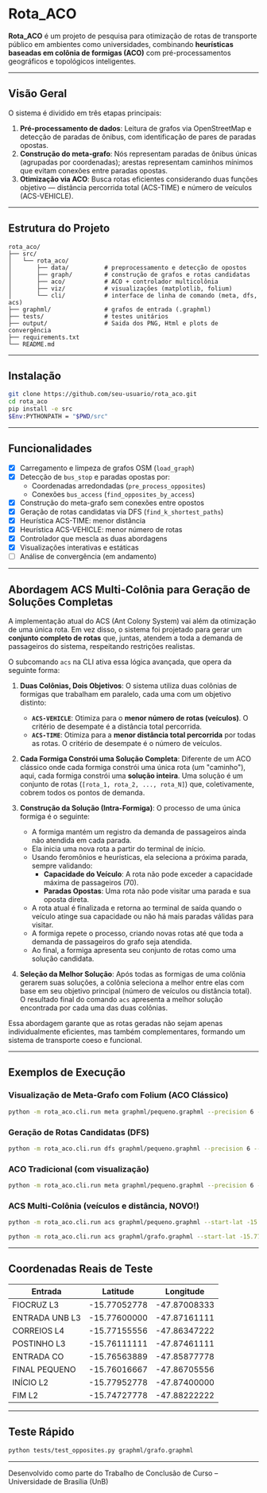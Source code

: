 # Rota_ACO

**Rota_ACO** é um projeto de pesquisa para otimização de rotas de transporte público em ambientes como universidades, combinando **heurísticas baseadas em colônia de formigas (ACO)** com pré-processamentos geográficos e topológicos inteligentes.

---

##  Visão Geral

O sistema é dividido em três etapas principais:

1. **Pré-processamento de dados**: Leitura de grafos via OpenStreetMap e detecção de paradas de ônibus, com identificação de pares de paradas opostas.
2. **Construção do meta-grafo**: Nós representam paradas de ônibus únicas (agrupadas por coordenadas); arestas representam caminhos mínimos que evitam conexões entre paradas opostas.
3. **Otimização via ACO**: Busca rotas eficientes considerando duas funções objetivo — distância percorrida total (ACS-TIME) e número de veículos (ACS-VEHICLE).

---

## Estrutura do Projeto

```
rota_aco/
├── src/
│   └── rota_aco/
│       ├── data/          # preprocessamento e detecção de opostos
│       ├── graph/         # construção de grafos e rotas candidatas
│       ├── aco/           # ACO + controlador multicolônia
│       ├── viz/           # visualizações (matplotlib, folium)
│       └── cli/           # interface de linha de comando (meta, dfs, acs)
├── graphml/               # grafos de entrada (.graphml)
├── tests/                 # testes unitários
├── output/                # Saida dos PNG, Html e plots de convergência
├── requirements.txt
└── README.md
```

---

##  Instalação

```bash
git clone https://github.com/seu-usuario/rota_aco.git
cd rota_aco
pip install -e src
$Env:PYTHONPATH = "$PWD/src"
```

---

##  Funcionalidades

- [x] Carregamento e limpeza de grafos OSM (`load_graph`)
- [x] Detecção de `bus_stop` e paradas opostas por:
  - Coordenadas arredondadas (`pre_process_opposites`)
  - Conexões `bus_access` (`find_opposites_by_access`)
- [x] Construção do meta-grafo sem conexões entre opostos
- [x] Geração de rotas candidatas via DFS (`find_k_shortest_paths`)
- [x] Heurística ACS-TIME: menor distância
- [x] Heurística ACS-VEHICLE: menor número de rotas
- [x] Controlador que mescla as duas abordagens
- [x] Visualizações interativas e estáticas
- [ ] Análise de convergência (em andamento)

---

## Abordagem ACS Multi-Colônia para Geração de Soluções Completas

A implementação atual do ACS (Ant Colony System) vai além da otimização de uma única rota. Em vez disso, o sistema foi projetado para gerar um **conjunto completo de rotas** que, juntas, atendem a toda a demanda de passageiros do sistema, respeitando restrições realistas.

O subcomando `acs` na CLI ativa essa lógica avançada, que opera da seguinte forma:

1.  **Duas Colônias, Dois Objetivos**: O sistema utiliza duas colônias de formigas que trabalham em paralelo, cada uma com um objetivo distinto:
    *   **`ACS-VEHICLE`**: Otimiza para o **menor número de rotas (veículos)**. O critério de desempate é a distância total percorrida.
    *   **`ACS-TIME`**: Otimiza para a **menor distância total percorrida** por todas as rotas. O critério de desempate é o número de veículos.

2.  **Cada Formiga Constrói uma Solução Completa**: Diferente de um ACO clássico onde cada formiga constrói uma única rota (um "caminho"), aqui, cada formiga constrói uma **solução inteira**. Uma solução é um conjunto de rotas (`[rota_1, rota_2, ..., rota_N]`) que, coletivamente, cobrem todos os pontos de demanda.

3.  **Construção da Solução (Intra-Formiga)**: O processo de uma única formiga é o seguinte:
    *   A formiga mantém um registro da demanda de passageiros ainda não atendida em cada parada.
    *   Ela inicia uma nova rota a partir do terminal de início.
    *   Usando feromônios e heurísticas, ela seleciona a próxima parada, sempre validando:
        *   **Capacidade do Veículo**: A rota não pode exceder a capacidade máxima de passageiros (70).
        *   **Paradas Opostas**: Uma rota não pode visitar uma parada e sua oposta direta.
    *   A rota atual é finalizada e retorna ao terminal de saída quando o veículo atinge sua capacidade ou não há mais paradas válidas para visitar.
    *   A formiga repete o processo, criando novas rotas até que toda a demanda de passageiros do grafo seja atendida.
    *   Ao final, a formiga apresenta seu conjunto de rotas como uma solução candidata.

4.  **Seleção da Melhor Solução**: Após todas as formigas de uma colônia gerarem suas soluções, a colônia seleciona a melhor entre elas com base em seu objetivo principal (número de veículos ou distância total). O resultado final do comando `acs` apresenta a melhor solução encontrada por cada uma das duas colônias.

Essa abordagem garante que as rotas geradas não sejam apenas individualmente eficientes, mas também complementares, formando um sistema de transporte coeso e funcional.

---

##  Exemplos de Execução

###  Visualização de Meta-Grafo com Folium (ACO Clássico)

```bash
python -m rota_aco.cli.run meta graphml/pequeno.graphml --precision 6 --start-lat -15.776 --start-lon -47.87161111 --exit-lat -15.760521 --exit-lon -47.8741429 --k-prune 5 --k-paths 3 --top-n 2 --meta-output meta_graph.png --folium --output meta_route.html
```

###  Geração de Rotas Candidatas (DFS)

```bash
python -m rota_aco.cli.run dfs graphml/pequeno.graphml --precision 6 --start-lat -15.776 --start-lon -47.8716 --exit-lat -15.76016667 --exit-lon -47.86705556 --k-prune 5 --k-paths 3 --top-n 2 --show-labels --meta-output dfs_meta.png
```

###  ACO Tradicional (com visualização)

```bash
python -m rota_aco.cli.run meta graphml/pequeno.graphml --precision 6 --start-lat -15.776 --start-lon -47.8716 --exit-lat -15.7601 --exit-lon -47.8670 --k-prune 5 --k-paths 3 --length-percentile 0.75 --top-n 2 --meta-output meta_graph.png --ants 10 --iterations 300 --diversify 10 --pheromone-q 100 --evaporation 0.1  --output final_route.png
```

###  ACS Multi-Colônia (veículos e distância, NOVO!)

```bash
python -m rota_aco.cli.run acs graphml/pequeno.graphml --start-lat -15.776 --start-lon -47.8716 --exit-lat -15.7605 --exit-lon -47.8741 --ants-time 20 --ants-vehicle 20 --iterations 50 --lambda 0.7 --output acs_route.png --verbose
```

```bash
python -m rota_aco.cli.run acs graphml/grafo.graphml --start-lat -15.77600000 --start-lon -47.87161111 --exit-lat -15.76111111 --exit-lon -47.87461111 --ants-time 20 --ants-vehicle 20 --iterations 50 --lambda 0.7 --verbose --output acs_route.png
```
---

##  Coordenadas Reais de Teste

| Entrada | Latitude | Longitude |  
|--------|----------|-----------|  
| FIOCRUZ L3        | -15.77052778 | -47.87008333 |  
| ENTRADA UNB L3    | -15.77600000 | -47.87161111 |  
| CORREIOS L4       | -15.77155556 | -47.86347222 |  
| POSTINHO L3       | -15.76111111 | -47.87461111 |  
| ENTRADA CO        | -15.76563889 | -47.85877778 |  
| FINAL PEQUENO     | -15.76016667 | -47.86705556 |  
| INÍCIO L2         | -15.77952778 | -47.87400000 |  
| FIM L2            | -15.74727778 | -47.88222222 |  

---

##  Teste Rápido

```bash
python tests/test_opposites.py graphml/grafo.graphml
```

---


Desenvolvido como parte do Trabalho de Conclusão de Curso – Universidade de Brasília (UnB)
